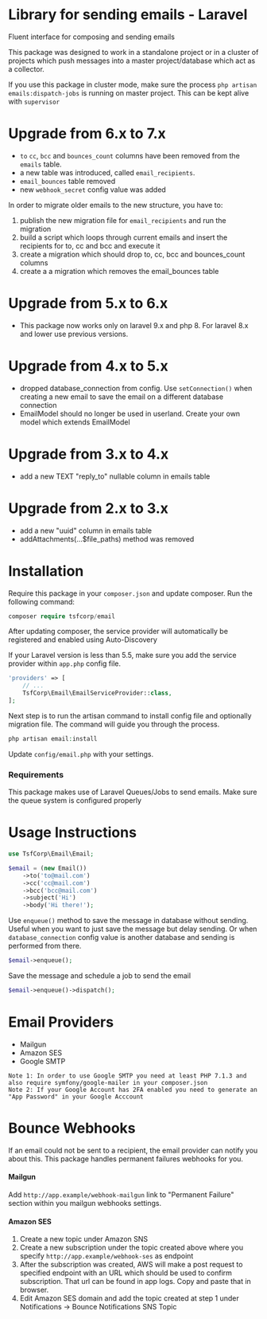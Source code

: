 # Library for sending emails - Laravel

Fluent interface for composing and sending emails

This package was designed to work in a standalone project or in a cluster of projects which push messages into a master
project/database which act as a collector.

If you use this package in cluster mode, make sure the process `php artisan emails:dispatch-jobs` is running on master
project. This can be kept alive with `supervisor`

# Upgrade from 6.x to 7.x

* `to` `cc`, `bcc` and `bounces_count` columns have been removed from the `emails` table.
* a new table was introduced, called `email_recipients`.
* `email_bounces` table removed
* new `webhook_secret` config value was added

In order to migrate older emails to the new structure, you have to:

1. publish the new migration file for `email_recipients` and run the migration
2. build a script which loops through current emails and insert the recipients for to, cc and bcc and execute it
3. create a migration which should drop to, cc, bcc and bounces_count columns
4. create a a migration which removes the email_bounces table

# Upgrade from 5.x to 6.x

* This package now works only on laravel 9.x and php 8. For laravel 8.x and lower use previous versions.

# Upgrade from 4.x to 5.x

* dropped database_connection from config. Use `setConnection()` when creating a new email to save the email on a
  different database connection
* EmailModel should no longer be used in userland. Create your own model which extends EmailModel

# Upgrade from 3.x to 4.x

* add a new TEXT "reply_to" nullable column in emails table

# Upgrade from 2.x to 3.x

* add a new "uuid" column in emails table
* addAttachments(...$file_paths) method was removed

# Installation

Require this package in your `composer.json` and update composer. Run the following command:

```php
composer require tsfcorp/email
```

After updating composer, the service provider will automatically be registered and enabled using Auto-Discovery

If your Laravel version is less than 5.5, make sure you add the service provider within `app.php` config file.

```php
'providers' => [
    // ...
    TsfCorp\Email\EmailServiceProvider::class,
];
```

Next step is to run the artisan command to install config file and optionally migration file. The command will guide you
through the process.

```php
php artisan email:install
```

Update `config/email.php` with your settings.

### Requirements

This package makes use of Laravel Queues/Jobs to send emails. Make sure the queue system is configured properly

# Usage Instructions

```php
use TsfCorp\Email\Email;

$email = (new Email())
    ->to('to@mail.com')
    ->cc('cc@mail.com')
    ->bcc('bcc@mail.com')
    ->subject('Hi')
    ->body('Hi there!');
``` 

Use `enqueue()` method to save the message in database without sending. Useful when you want to just save the message
but delay sending. Or when `database_connection` config value is another database and sending is performed from there.

```php
$email->enqueue();
```

Save the message and schedule a job to send the email

```php
$email->enqueue()->dispatch();
```

# Email Providers

- Mailgun
- Amazon SES
- Google SMTP

```
Note 1: In order to use Google SMTP you need at least PHP 7.1.3 and also require symfony/google-mailer in your composer.json
Note 2: If your Google Account has 2FA enabled you need to generate an "App Password" in your Google Acccount
```

# Bounce Webhooks

If an email could not be sent to a recipient, the email provider can notify you about this. This package handles
permanent failures webhooks for you.

#### Mailgun

Add `http://app.example/webhook-mailgun` link to "Permanent Failure" section within you mailgun webhooks settings.

#### Amazon SES

1. Create a new topic under Amazon SNS
2. Create a new subscription under the topic created above where you specify `http://app.example/webhook-ses` as
   endpoint
3. After the subscription was created, AWS will make a post request to specified endpoint with an URL which should be
   used to confirm subscription. That url can be found in app logs. Copy and paste that in browser.
4. Edit Amazon SES domain and add the topic created at step 1 under Notifications -> Bounce Notifications SNS Topic
